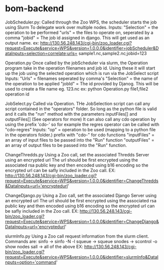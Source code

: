 bom-backend
===========


JobScheduler.py:
Called through the Zoo WPS, the scheduler starts the job using Slurm
To delegate work over multiple nodes. 
Inputs: 
"Selection" = the operation to be performed
"urls" = the files to operate on, seperated by a comma
"jobid" = The job id assigned in django. This will get used as an output name.
ex: http://130.56.248.143/cgi-bin/zoo_loader.cgi?request=Execute&service=WPS&version=1.0.0.0&identifier=jobScheduler&DataInputs=selection=correlate;urls=
sample1.nc,sample2.nc;jobid=123

Operation.py
Once called by the jobScheduler via slurm, the Operation program take in the operation
filenames and job id. Using these it will start up the job using the selected operation
which is run via the JobSelect script
Inputs: "Urls" = filenames seperated by comma's
"Selection" = the name of the operation to be applied
"jobId" = The id provided by Djanog. This will be used to create a file name
eg. 123.nc
ex: python Operation.py file1,file2 operation id

JobSelect.py
Called via Operation. THe JobSelection script can call any script contained in the
"operators" folder. So long as the python file is valid and it calls the "run" method
with the parameters inputFiles[] and outputFiles[] (See operators for more)
It can also call any cdo operation by using the prefix 'cdo-' so for example the regres
operator can be called with "cdo-regres"
Inputs: "op" = operation to be used (mapping to a python file in the operators folder.)
prefix with "cdo-" for cdo functions
"inputFiles" = an array of input files to be passed into the "Run" function
"outputFiles" = an array of output files to be passed into the "Run" function.

ChangeThredds.py
Using a Zoo call, set the associated Thredds Server using an encrypted url
The url should be first encrypted using the associated rsa public key and
then encoded using b16 encoding so the encrypted url can be safly included
in the Zoo call.
EX: http://130.56.248.143/cgi-bin/zoo_loader.cgi?request=Execute&service=WPS&version=1.0.0.0&identifier=ChangeThredds&DataInputs=url='encryptedurl'

ChangeDjango.py
Using a Zoo call, set the associated Django Server using an encrypted url
The url should be first encrypted using the associated rsa public key and
then encoded using b16 encoding so the encrypted url can be safly included
in the Zoo call.
EX: http://130.56.248.143/cgi-bin/zoo_loader.cgi?request=Execute&service=WPS&version=1.0.0.0&identifier=ChangeDjango&DataInputs=url='encryptedurl'

slurmInfo.py
Using a Zoo call request information from the slurm client. Commands are:
sinfo    -> sinfo -N -l
squeue -> squeue
snodes -> scontrol -o show nodes
sall      -> all of the above
EX: http://130.56.248.143/cgi-bin/zoo_loader.cgi?request=Execute&service=WPS&version=1.0.0.0&identifier=slurmInfo&DataInputs=option='command'

